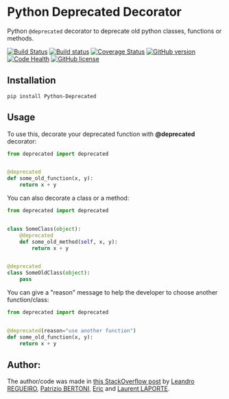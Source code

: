 # Python Deprecated Decorator

Python ``@deprecated`` decorator to deprecate old python classes, functions or methods.

[![Build Status](https://travis-ci.org/vrcmarcos/python-deprecated.svg?branch=master)](https://travis-ci.org/vrcmarcos/python-deprecated)
[![Build status](https://ci.appveyor.com/api/projects/status/oelgs4q4mx6qls8m?svg=true)](https://ci.appveyor.com/project/tantale/python-deprecated)
[![Coverage Status](https://coveralls.io/repos/github/vrcmarcos/python-deprecated/badge.svg?branch=master)](https://coveralls.io/github/vrcmarcos/python-deprecated?branch=master)
[![GitHub version](https://badge.fury.io/gh/vrcmarcos%2Fpython-deprecated.svg)](https://badge.fury.io/gh/vrcmarcos%2Fpython-deprecated)
[![Code Health](https://landscape.io/github/vrcmarcos/python-deprecated/master/landscape.svg?style=flat)](https://landscape.io/github/vrcmarcos/python-deprecated/master)
[![GitHub license](https://img.shields.io/badge/license-MIT-blue.svg)](https://raw.githubusercontent.com/vrcmarcos/python-deprecated/master/LICENSE)

## Installation

```shell
pip install Python-Deprecated
```

## Usage

To use this, decorate your deprecated function with **@deprecated** decorator:

```python
from deprecated import deprecated


@deprecated
def some_old_function(x, y):
    return x + y
```

You can also decorate a class or a method:

```python
from deprecated import deprecated


class SomeClass(object):
    @deprecated
    def some_old_method(self, x, y):
        return x + y


@deprecated
class SomeOldClass(object):
    pass
```

You can give a "reason" message to help the developer to choose another function/class:

```python
from deprecated import deprecated


@deprecated(reason="use another function")
def some_old_function(x, y):
    return x + y
```

## Author:

The author/code was made in [this StackOverflow post](https://stackoverflow.com/questions/2536307/decorators-in-the-python-standard-lib-deprecated-specifically) by
[Leandro REGUEIRO](https://stackoverflow.com/users/1336250/leandro-regueiro),
[Patrizio BERTONI](https://stackoverflow.com/users/1315480/patrizio-bertoni),
[Eric](https://stackoverflow.com/users/102441/eric) and
[Laurent LAPORTE](https://stackoverflow.com/users/1513933/laurent-laporte).
